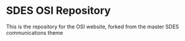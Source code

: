 # SDES OSI Repository
This is the repository for the OSI website, forked from the master SDES communications theme